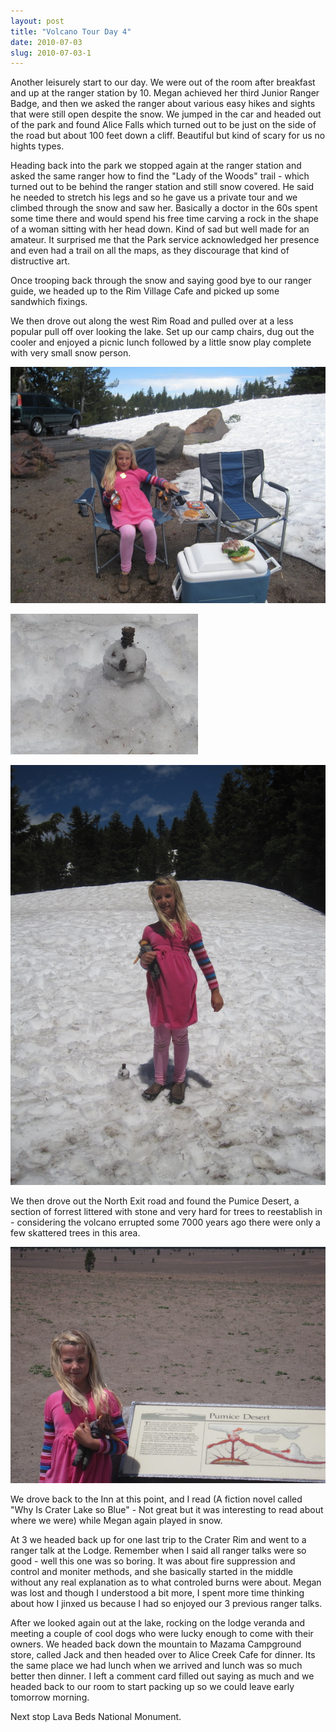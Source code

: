 ```yaml
---
layout: post
title: "Volcano Tour Day 4"
date: 2010-07-03
slug: 2010-07-03-1
---
```


Another leisurely start to our day.  We were out of the room after breakfast and up at the ranger station by 10.  Megan achieved her third Junior Ranger Badge, and then we asked the ranger about various easy hikes and sights that were still open despite the snow.  We jumped in the car and headed out of the park and found Alice Falls which turned out to be just on the side of the road but about 100 feet down a cliff.  Beautiful but kind of scary for us no hights types.

Heading back into the park we stopped again at the ranger station and asked the same ranger how to find the &quot;Lady of the Woods&quot; trail   - which turned out to be behind the ranger station and still snow covered.  He said he needed to stretch his legs and so he gave us a private tour and we climbed through the snow and saw her.  Basically a doctor in the 60s spent some time there and would spend his free time carving a rock in the shape of a woman sitting with her head down.  Kind of sad but well made for an amateur.  It surprised me that the Park service acknowledged her presence and even had a trail on all the maps, as they discourage that kind of distructive art.

Once trooping back through the snow and saying good bye to our ranger guide, we headed up to the Rim Village Cafe and picked up some sandwhich fixings. 

We then drove out along the west Rim Road and pulled over at a less popular pull off over looking the lake.  Set up our camp chairs, dug out the cooler and enjoyed a picnic lunch followed by a little snow play complete with very small snow person.

 ![](/images/assets/IMG_1534-thumb-600x450-47.jpg) 

 ![](/images/assets/IMG_1537-thumb-300x225-50.jpg) 

 ![](/images/assets/IMG_1538-thumb-600x800-53.jpg) 

We then drove out the North Exit road and found the Pumice Desert, a section of forrest littered with stone and very hard for trees to reestablish in - considering the volcano errupted some 7000 years ago there were only a few skattered trees in this area.

 ![](/images/assets/IMG_1539-thumb-600x450-56.jpg) 

We drove back to the Inn at this point, and I read (A fiction novel called &quot;Why Is Crater Lake so Blue&quot; - Not great but it was interesting to read about where we were)  while Megan again played in snow.  

At 3 we headed back up for one last trip to the Crater Rim and went to a ranger talk at the Lodge.  Remember when I said all ranger talks were so good - well this one was so boring.  It was about fire suppression and control and moniter methods, and she basically started in the middle without any real explanation as to what controled burns were about.  Megan was lost and though I understood a bit more, I spent more time thinking about how I jinxed us because I had so enjoyed our 3 previous ranger talks.

After we looked again out at the lake, rocking on the lodge veranda and meeting a couple of cool dogs who were lucky enough to come with their owners. We headed back down the mountain to Mazama Campground store, called Jack and then headed over to Alice Creek Cafe for dinner.  Its the same place we had lunch when we arrived and lunch was so much better then dinner.  I left a comment card filled out saying as much and we headed back to our room to start packing up so we could leave early tomorrow morning.     

Next stop Lava Beds National Monument.<br />
